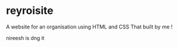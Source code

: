 # reyroisite
A website for an organisation using HTML and CSS
That built by me !

nireesh is dng it


